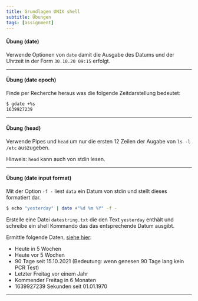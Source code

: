 ```yaml
---
title: Grundlagen UNIX shell
subtitle: Übungen
tags: [assignment]
---
```


#### Übung (date)

Verwende Optionen von `date` damit die Ausgabe des Datums und der Uhrzeit in der Form `30.10.20 09:15` erfolgt.

---

#### Übung (date epoch)

Finde per Recherche heraus was die folgende Zeitdarstellung bedeutet:

```sh
$ gdate +%s
1639927239
```

---

#### Übung (head)

Verwende Pipes und `head` um nur die ersten 12 Zeilen der Augabe von `ls -l /etc` auszugeben. 

Hinweis: `head` kann auch von stdin lesen.


---

#### Übung (date input format)

Mit der Option `-f -` liest `data` ein Datum von stdin und stellt dieses formatiert dar.

```sh
$ echo "yesterday" | date +"%d %m %Y" -f -
```

Erstelle eine Datei `datestring.txt` die den Text `yesterday` enthält und schreibe ein shell Kommando das das entsprechende Datum ausgibt.

Ermittle folgende Daten, [siehe hier](https://www.gnu.org/software/coreutils/manual/html_node/Date-input-formats.html):

- Heute in 5 Wochen
- Heute vor 5 Wochen
- 90 Tage seit 15.10.2021 (Bedeutung: wenn genesen 90 Tage lang kein PCR Test)
- Letzter Freitag vor einem Jahr
- Kommender Freitag in 6 Monaten
- 1639927239 Sekunden seit 01.01.1970

---